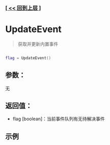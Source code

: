 ### [[ << 回到上层 ]](index.md)

# UpdateEvent

> 获取并更新内置事件

```lua

flag = UpdateEvent()

```

## 参数：

无

## 返回值：

+ flag [boolean]：当前事件队列有无待解决事件

## 示例

```lua

```